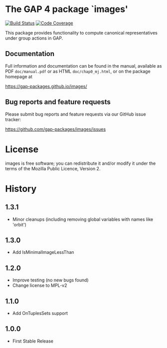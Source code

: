 # The GAP 4 package `images'

[![Build Status](https://github.com/gap-packages/images/workflows/CI/badge.svg?branch=master)](https://github.com/gap-packages/images/actions?query=workflow%3ACI+branch%3Amaster)
[![Code Coverage](https://codecov.io/github/gap-packages/images/coverage.svg?branch=master&token=)](https://codecov.io/gh/gap-packages/images)

This package provides functionality to compute canonical representatives under
group actions in GAP.

## Documentation

Full information and documentation can be found in the manual, available
as PDF `doc/manual.pdf` or as HTML `doc/chap0_mj.html`, or on the package
homepage at

  <https://gap-packages.github.io/images/>

## Bug reports and feature requests

Please submit bug reports and feature requests via our GitHub issue tracker:

  <https://github.com/gap-packages/images/issues>


# License

images is free software; you can redistribute it and/or modify it under
the terms of the Mozilla Public Licence, Version 2.

# History

1.3.1
-----

* Minor cleanups (including removing global variables with names like 'orbit')

1.3.0
-----

* Add IsMinimalImageLessThan

1.2.0
-----

* Improve testing (no new bugs found)
* Change license to MPL-v2


1.1.0
-----

* Add OnTuplesSets support

1.0.0
-----

* First Stable Release


